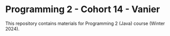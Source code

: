 # Programming 2 - Cohort 14 - Vanier

This repository contains materials for Programming 2 (Java) course (Winter 2024).
